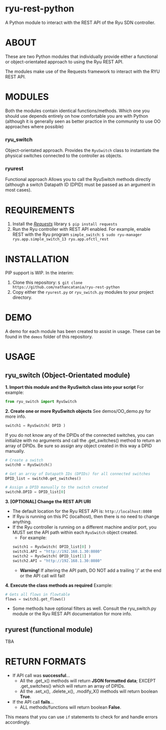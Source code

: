 # ryu-rest-python
A Python module to interact with the REST API of the Ryu SDN controller.

# ABOUT
These are two Python modules that individually provide either a functional or object-orientated approach to using the Ryu REST API.

The modules make use of the Requests framework to interact with the RYU REST API.

# MODULES
Both the modules contain identical functions/methods. Which one you should use depends entirely on how comfortable you are with Python (although it is generally seen as better practice in the community to use OO approaches where possible)
### ryu_switch
Object-orientated approach.
Provides the `RyuSwitch` class to instantiate the physical switches connected to the controller as objects.
### ryurest
Functional approach
Allows you to call the RyuSwitch methods directly (although a switch Datapath ID (DPID) must be passed as an argument in most cases).

# REQUIREMENTS
1. Install the [*Requests*][requests] library
   `$ pip install requests`
2. Run the Ryu controller with REST API enabled.
   For example, enable REST with the Ryu program `simple_switch`:
   `$ sudo ryu-manager ryu.app.simple_switch_13 ryu.app.ofctl_rest`

# INSTALLATION
PIP support is WIP.
In the interim:
1. Clone this repository:
   `$ git clone https://github.com/nathancatania/ryu-rest-python`
2. Copy either the `ryurest.py` or `ryu_switch.py` modules to your project directory.

# DEMO
A demo for each module has been created to assist in usage.
These can be found in the `demos` folder of this repository.

# USAGE
## ryu_switch (Object-Orientated module)
**1. Import this module and the RyuSwitch class into your script**
   For example:
   ```python
   from ryu_switch import RyuSwitch
   ```

**2. Create one or more RyuSwitch objects**
   See demos/OO_demo.py for more info.
   ```python
   switch1 = RyuSwitch( DPID )
   ```
   If you do not know any of the DPIDs of the connected switches, you can initialize with no arguments and call the .get_switches() method to return an array of DPIDs. Be sure so assign any object created in this way a DPID manually.
   ```python
   # Create a switch
   switch0 = RyuSwitch()

   # Get an array of Datapath IDs (DPIDs) for all connected switches
   DPID_list = switch0.get_switches()

   # Assign a DPID manually to the switch created
   switch0.DPID = DPID_list[0]
   ```

**3. [OPTIONAL] Change the REST API URI**
   * The default location for the Ryu REST API is: `http://localhost:8080`
   * If Ryu is running on this PC (localhost), then there is no need to change anything.
   * If the Ryu controller is running on a different machine and/or port, you MUST set the API path within each `RyuSwitch` object created.
     * For example:
     ```python
     switch1 = RyuSwitch( DPID_list[0] )
     switch1.API = "http://192.168.1.30:8080"
     switch2 = RyuSwitch( DPID_list[1] )
     switch2.API = "http://192.168.1.30:8080"
     ```
     * **Warning!** If altering the API path, DO NOT add a trailing '/' at the end or the API call will fail!

**4. Execute the class methods as required**
   Example:
   ```python
   # Gets all flows in flowtable
   flows = switch1.get_flows()
   ```
   * Some methods have optional filters as well. Consult the ryu_switch.py module or the Ryu REST API documentation for more info.

## ryurest (functional module)
TBA



# RETURN FORMATS
* If API call was **successful**...
  * All the .get_x() methods will return **JSON formatted data**; EXCEPT .get_switches() which will return an array of DPIDs.
  * All the .set_x(), .delete_x(), .modify_X() methods will return boolean **True**.
* If the API call **fails**...
  * ALL methods/functions will return boolean **False**.

This means that you can use `if` statements to check for and handle errors accordingly.




[requests]: http://docs.python-requests.org/en/master/
